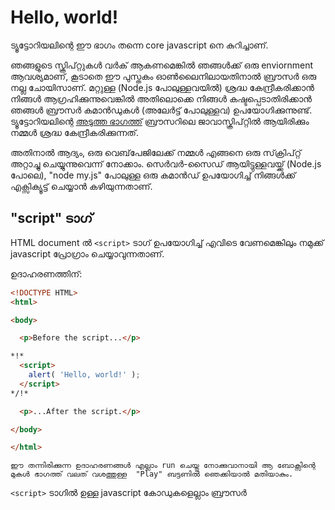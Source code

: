 # Hello, world!
 
ട്യൂട്ടോറിയലിന്റെ ഈ ഭാഗം തന്നെ core javascript നെ കുറിച്ചാണ്.

ഞങ്ങളുടെ സ്ക്രിപ്റ്റുകൾ വർക് ആകണമെങ്കിൽ ഞങ്ങൾക്ക് ഒരു enviornment ആവശ്യമാണ്, കൂടാതെ ഈ പുസ്തകം ഓൺ‌ലൈനിലായതിനാൽ ബ്രൗസർ ഒരു നല്ല ചോയിസാണ്. മറ്റുള്ള (Node.js പോലുള്ളവയിൽ) ശ്രദ്ധ കേന്ദ്രീകരിക്കാൻ നിങ്ങൾ ആഗ്രഹിക്കുന്നുവെങ്കിൽ അതിലൊക്കെ നിങ്ങൾ കഷ്ടപ്പെടാതിരിക്കാൻ ഞങ്ങൾ ബ്രൗസർ കമാൻഡുകൾ (അലേർട്ട് പോലുള്ളവ) ഉപയോഗിക്കുന്നുണ്ട്. ട്യൂട്ടോറിയലിന്റെ [അടുത്ത ഭാഗത്ത്](/ui) ബ്രൗസറിലെ ജാവാസ്ക്രിപ്റ്റിൽ ആയിരിക്കും നമ്മൾ ശ്രദ്ധ കേന്ദ്രീകരിക്കുന്നത്.

അതിനാൽ ആദ്യം, ഒരു വെബ്‌പേജിലേക്ക് നമ്മൾ എങ്ങനെ ഒരു സ്‌ക്രിപ്റ്റ് അറ്റാച്ചു ചെയ്യുന്നുവെന്ന് നോക്കാം. സെർവർ-സൈഡ് ആയിട്ടുള്ളവയ്ക്ക് (Node.js പോലെ),  "node my.js" പോലുള്ള ഒരു കമാൻഡ് ഉപയോഗിച്ച് നിങ്ങൾക്ക് എക്സിക്യൂട്ട് ചെയ്യാൻ കഴിയുന്നതാണ്.


## "script" ടാഗ്

HTML document ൽ  `<script>` ടാഗ് ഉപയോഗിച്ച് എവിടെ വേണമെങ്കിലും നമുക്ക് javascript പ്രോഗ്രാം ചെയ്യാവുന്നതാണ്.

ഉദാഹരണത്തിന്:

```html run height=100
<!DOCTYPE HTML>
<html>

<body>

  <p>Before the script...</p>

*!*
  <script>
    alert( 'Hello, world!' );
  </script>
*/!*

  <p>...After the script.</p>

</body>

</html>
```

```online
ഈ തന്നിരിക്കുന്ന ഉദാഹരണങ്ങൾ എല്ലാം run ചെയ്തു നോക്കുവാനായി ആ ബോക്സിന്റെ മുകൾ ഭാഗത്ത് വലത് വശത്തുള്ള  "Play" ബട്ടണിൽ ഞെക്കിയാൽ മതിയാകും.
```

`<script>` ടാഗിൽ ഉള്ള javascript കോഡുകളെല്ലാം ബ്രൗസർ <script> കാണുന്ന സമയത്തു തന്നെ execute ചെയ്യും.


## പുതിയ markupകൾ

The `<script>` tag has a few attributes that are rarely used nowadays but can still be found in old code:

The `type` attribute: <code>&lt;script <u>type</u>=...&gt;</code>
: The old HTML standard, HTML4, required a script to have a `type`. Usually it was `type="text/javascript"`. It's not required anymore. Also, the modern HTML standard totally changed the meaning of this attribute. Now, it can be used for JavaScript modules. But that's an advanced topic, we'll talk about modules in another part of the tutorial.

The `language` attribute: <code>&lt;script <u>language</u>=...&gt;</code>
: This attribute was meant to show the language of the script. This attribute no longer makes sense because JavaScript is the default language. There is no need to use it.

Comments before and after scripts.
: In really ancient books and guides, you may find comments inside `<script>` tags, like this:

    ```html no-beautify
    <script type="text/javascript"><!--
        ...
    //--></script>
    ```

    This trick isn't used in modern JavaScript. These comments hide JavaScript code from old browsers that didn't know how to process the `<script>` tag. Since browsers released in the last 15 years don't have this issue, this kind of comment can help you identify really old code.


## External scripts

If we have a lot of JavaScript code, we can put it into a separate file.

Script files are attached to HTML with the `src` attribute:

```html
<script src="/path/to/script.js"></script>
```

Here, `/path/to/script.js` is an absolute path to the script from the site root. One can also provide a relative path from the current page. For instance, `src="script.js"` would mean a file `"script.js"` in the current folder.

We can give a full URL as well. For instance:

```html
<script src="https://cdnjs.cloudflare.com/ajax/libs/lodash.js/4.17.11/lodash.js"></script>
```

To attach several scripts, use multiple tags:

```html
<script src="/js/script1.js"></script>
<script src="/js/script2.js"></script>
…
```

```smart
As a rule, only the simplest scripts are put into HTML. More complex ones reside in separate files.

The benefit of a separate file is that the browser will download it and store it in its [cache](https://en.wikipedia.org/wiki/Web_cache).

Other pages that reference the same script will take it from the cache instead of downloading it, so the file is actually downloaded only once.

That reduces traffic and makes pages faster.
```

````warn header="If `src` is set, the script content is ignored."
A single `<script>` tag can't have both the `src` attribute and code inside.

This won't work:

```html
<script *!*src*/!*="file.js">
  alert(1); // the content is ignored, because src is set
</script>
```

We must choose either an external `<script src="…">` or a regular `<script>` with code.

The example above can be split into two scripts to work:

```html
<script src="file.js"></script>
<script>
  alert(1);
</script>
```
````

## Summary

- We can use a `<script>` tag to add JavaScript code to a page.
- The `type` and `language` attributes are not required.
- A script in an external file can be inserted with `<script src="path/to/script.js"></script>`.


There is much more to learn about browser scripts and their interaction with the webpage. But let's keep in mind that this part of the tutorial is devoted to the JavaScript language, so we shouldn't distract ourselves with browser-specific implementations of it. We'll be using the browser as a way to run JavaScript, which is very convenient for online reading, but only one of many.
